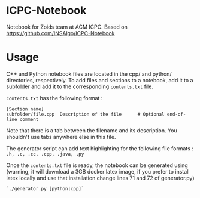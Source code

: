 # ICPC-Notebook
Notebook for Zoids team at ACM ICPC. Based on https://github.com/INSAlgo/ICPC-Notebook 

# Usage
C++ and Python notebook files are located in the cpp/ and python/ directories, respectively.
To add files and sections to a notebook, add it to a subfolder and add it to the corresponding `contents.txt` file.

`contents.txt` has the following format :
```
[Section name]
subfolder/file.cpp  Description of the file      # Optional end-of-line comment
```
Note that there is a tab between the filename and its description. You shouldn't use tabs anywhere else in this file.

The generator script can add text highlighting for the following file formats : `.h, .c, .cc, .cpp, .java, .py`

Once the `contents.txt` file is ready, the notebook can be generated using 
(warning, it will download a 3GB docker latex image, if you prefer to install latex locally and use that installation change lines 71 and 72 of generator.py)

    `./generator.py [python|cpp]`